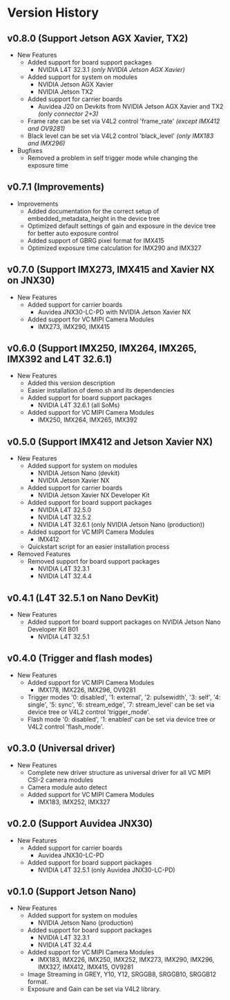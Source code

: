 # Version History

## v0.8.0 (Support Jetson AGX Xavier, TX2)
  * New Features
    * Added support for board support packages
      * NVIDIA L4T 32.3.1 *(only NVIDIA Jetson AGX Xavier)*
    * Added support for system on modules
      * NVIDIA Jetson AGX Xavier
      * NVIDIA Jetson TX2
    * Added support for carrier boards
      * Auvidea J20 on Devkits from NVIDIA Jetson AGX Xavier and TX2 *(only connector 2+3)*
    * Frame rate can be set via V4L2 control 'frame_rate' *(except IMX412 and OV9281)*
    * Black level can be set via V4L2 control 'black_level' *(only IMX183 and IMX296)*
  * Bugfixes
    * Removed a problem in self trigger mode while changing the exposure time

## v0.7.1 (Improvements)
  * Improvements
    * Added documentation for the correct setup of embedded_metadata_height in the device tree
    * Optimized default settings of gain and exposure in the device tree for better auto exposure control
    * Added support of GBRG pixel format for IMX415
    * Optimized exposure time calculation for IMX290 and IMX327

## v0.7.0 (Support IMX273, IMX415 and Xavier NX on JNX30)
  * New Features
    * Added support for carrier boards
      * Auvidea JNX30-LC-PD with NVIDIA Jetson Xavier NX
    * Added support for VC MIPI Camera Modules
      * IMX273, IMX290, IMX415

## v0.6.0 (Support IMX250, IMX264, IMX265, IMX392 and L4T 32.6.1)
  * New Features
    * Added this version description
    * Easier installation of demo.sh and its dependencies
    * Added support for board support packages
      * NVIDIA L4T 32.6.1 (all SoMs)
    * Added support for VC MIPI Camera Modules
      * IMX250, IMX264, IMX265, IMX392

## v0.5.0 (Support IMX412 and Jetson Xavier NX)
  * New Features
    * Added support for system on modules
      * NVIDIA Jetson Nano (devkit)
      * NVIDIA Jetson Xavier NX
    * Added support for carrier boards
      * NVIDIA Jetson Xavier NX Developer Kit
    * Added support for board support packages
      * NVIDIA L4T 32.5.0
      * NVIDIA L4T 32.5.2
      * NVIDIA L4T 32.6.1 (only NVIDIA Jetson Nano (production))
    * Added support for VC MIPI Camera Modules
      * IMX412
    * Quickstart script for an easier installation process
  * Removed Features
    * Removed support for board support packages
      * NVIDIA L4T 32.3.1
      * NVIDIA L4T 32.4.4

## v0.4.1 (L4T 32.5.1 on Nano DevKit)
  * New Features
    * Added support for board support packages on NVIDIA Jetson Nano Developer Kit B01
      * NVIDIA L4T 32.5.1

## v0.4.0 (Trigger and flash modes)
  * New Features
    * Added support for VC MIPI Camera Modules
      * IMX178, IMX226, IMX296, OV9281
    * Trigger modes '0: disabled', '1: external', '2: pulsewidth', '3: self', '4: single', '5: sync', '6: stream_edge', '7: stream_level' can be set via device tree or V4L2 control 'trigger_mode'.
    * Flash mode '0: disabled', '1: enabled' can be set via device tree or V4L2 control 'flash_mode'.

## v0.3.0 (Universal driver)
  * New Features
    * Complete new driver structure as universal driver for all VC MIPI CSI-2 camera modules
    * Camera module auto detect
    * Added support for VC MIPI Camera Modules
      * IMX183, IMX252, IMX327

## v0.2.0 (Support Auvidea JNX30)
  * New Features
    * Added support for carrier boards
      * Auvidea JNX30-LC-PD
    * Added support for board support packages
      * NVIDIA L4T 32.5.1 (only Auvidea JNX30-LC-PD)

## v0.1.0 (Support Jetson Nano)
  * New Features
    * Added support for system on modules
      * NVIDIA Jetson Nano (production)
    * Added support for board support packages
      * NVIDIA L4T 32.3.1
      * NVIDIA L4T 32.4.4
    * Added support for VC MIPI Camera Modules
      * IMX183, IMX226, IMX250, IMX252, IMX273, IMX290, IMX296, IMX327, IMX412, IMX415, OV9281
    * Image Streaming in GREY, Y10, Y12, SRGGB8, SRGGB10, SRGGB12 format.
    * Exposure and Gain can be set via V4L2 library.